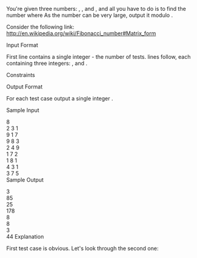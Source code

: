 You're given three numbers: , , and , and all you have to do is to find the number  where
As the number can be very large, output it modulo .

Consider the following link: http://en.wikipedia.org/wiki/Fibonacci_number#Matrix_form

Input Format

First line contains a single integer  - the number of tests.  lines follow, each containing three integers: ,  and .

Constraints



Output Format

For each test case output a single integer  .

Sample Input

8  
2 3 1  
9 1 7  
9 8 3  
2 4 9  
1 7 2  
1 8 1  
4 3 1  
3 7 5  
Sample Output

3  
85  
25  
178  
8  
8  
3  
44
Explanation

First test case is obvious.
Let's look through the second one:








